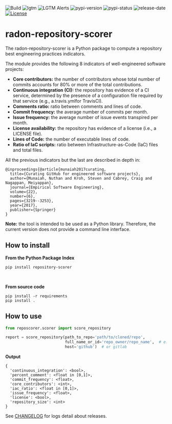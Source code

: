 ![Build](https://github.com/radon-h2020/radon-repository-scorer/workflows/Build/badge.svg)
![lgtm](https://img.shields.io/lgtm/grade/python/github/radon-h2020/radon-repository-scorer)
![LGTM Alerts](https://img.shields.io/lgtm/alerts/github/radon-h2020/radon-repository-scorer)
![pypi-version](https://img.shields.io/pypi/v/repository-scorer)
![pypi-status](https://img.shields.io/pypi/status/repository-scorer)
![release-date](https://img.shields.io/github/release-date/radon-h2020/radon-repository-scorer)
[![License](https://img.shields.io/badge/License-Apache%202.0-blue.svg)](https://opensource.org/licenses/Apache-2.0)

# radon-repository-scorer
The radon-repository-scorer is a Python package to compute a repository best engineering practices indicators.

The module provides the following 8 indicators of well-engineered software projects:

* **Core contributors:** the number of contributors whose total number of commits accounts for 80% or more of the total contributions.
* **Continuous integration (CI):** the repository has evidence of a CI service, determined by the presence of a configuration file required by that service (e.g., a.travis.ymlfor TravisCI).
* **Comments ratio:** ratio between comments and lines of code.
* **Commit frequency:** the average number of commits per month.
* **Issue frequency:** the average number of issue events transpired per month.
* **License availability:** the repository has evidence of a license (i.e., a LICENSE file).
* **Lines of Code:** the number of executable lines of code. 
* **Ratio of IaC scripts:** ratio between Infrastructure-as-Code (IaC) files and total files.


All the previous indicators but the last are described in depth in:

```text
@inproceedings{@article{munaiah2017curating,
  title={Curating GitHub for engineered software projects},
  author={Munaiah, Nuthan and Kroh, Steven and Cabrey, Craig and Nagappan, Meiyappan},
  journal={Empirical Software Engineering},
  volume={22},
  number={6},
  pages={3219--3253},
  year={2017},
  publisher={Springer}
}
```
          

**Note:** the tool is intended to be used as a Python library. 
Therefore, the current version does not provide a command line interface.

## How to install

**From the Python Package Index** 

```pip install repository-scorer```

<br>

**From source code**
```
pip install -r requirements
pip install .
```


## How to use

```python
from reposcorer.scorer import score_repository

report = score_repository(path_to_repo='path/to/cloned/repo',
                          full_name_or_id='repo_owner/repo_name',  # e.g., radon-h2020/radon-repository-scorer
                          host='github')  # or gitlab
```

**Output**
```text
{
  'continuous_integration': <bool>,
  'percent_comment': <float in [0,1]>,
  'commit_frequency': <float>,
  'core_contributors': <int>,
  'iac_ratio': <float in [0,1]>,
  'issue_frequency': <float>,
  'license': <bool>,
  'repository_size': <int>
}
``` 

See [CHANGELOG](CHANGELOG.md) for logs detail about releases.
